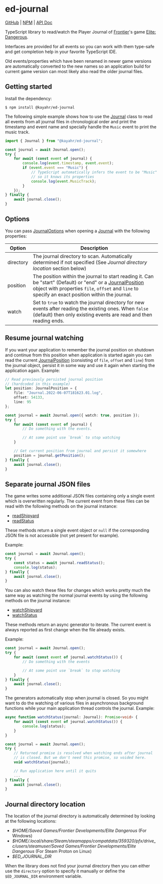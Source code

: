 ed-journal
==========

[GitHub] | [NPM] | [API Doc]

TypeScript library to read/watch the Player Journal of [Frontier]'s game [Elite: Dangerous].

Interfaces are provided for all events so you can work with them type-safe and get completion help in your favorite TypeScript IDE.

Old events/properties which have been renamed in newer game versions are automatically converted to the new names so an application build for current game version can most likely also read the older journal files.

Getting started
---------------

Install the dependency:

```shell
$ npm install @kayahr/ed-journal
```

The following simple example shows how to use the [Journal] class to read all events from all journal files in chronological order and print the timestamp and event name and specially handle the `Music` event to print the music track.

```typescript
import { Journal } from "@kayahr/ed-journal";

const journal = await Journal.open();
try {
    for await (const event of journal) {
        console.log(event.timestamp, event.event);
        if (event.event === "Music") {
            // TypeScript automatically infers the event to be "Music"
            // so it knows its properties
            console.log(event.MusicTrack);
        }
    });
} finally {
    await journal.close();
}
```

Options
-------

You can pass [JournalOptions] when opening a [Journal] with the following properties:

| Option      | Description
| ----------- | -------------------------------------------------------------------------------------------------------
| directory   | The journal directory to scan. Automatically determined if not specified (See *Journal directory location* section below)
| position    | The position within the journal to start reading it. Can be "start" (Default) or "end" or a [JournalPosition] object with properties `file`, `offset` and `line` to specify an exact position within the journal.
| watch       | Set to `true` to watch the journal directory for new events after reading the existing ones. When `false` (default) then only existing events are read and then reading ends.


Resume journal watching
-----------------------

If you want your application to remember the journal position on shutdown and continue from this position when application is started again you can read the current [JournalPosition] (consisting of `file`, `offset` and `line`) from the journal object, persist it in some way and use it again when starting the application again. Example:

```typescript
// Read previously persisted journal position
// (hardcoded in this example)
let position: JournalPosition = {
    file: "Journal.2022-06-07T181623.01.log",
    offset: 54133,
    line: 95
};

const journal = await Journal.open({ watch: true, position });
try {
    for await (const event of journal) {
        // Do something with the events.

        // At some point use `break` to stop watching
    }

    // Get current position from journal and persist it somewhere
    position = journal.getPosition();
} finally {
    await journal.close();
}
```

Separate journal JSON files
---------------------------

The game writes some additional JSON files containing only a single event which is overwritten regularly. The current event from these files can be read with the following methods on the journal instance:

* [readShipyard]
* [readStatus]

These methods return a single event object or `null` if the corresponding JSON file is not accessible (not yet present for example).

Example:

```typescript
const journal = await Journal.open();
try {
    const status = await journal.readStatus();
    console.log(status);
} finally {
    await journal.close();
}
```

You can also watch these files for changes which works pretty much the same way as watching the normal journal events by using the following methods on the journal instance:

* [watchShipyard]
* [watchStatus]

These methods return an async generator to iterate. The current event is always reported as first change when the file already exists.

Example:

```typescript
const journal = await Journal.open();
try {
    for await (const event of journal.watchStatus()) {
        // Do something with the events

        // At some point use `break` to stop watching
    }
} finally {
    await journal.close();
}
```

The generators automatically stop when journal is closed. So you might want to do the watching of various files in asynchronous background functions while your main application thread controls the journal. Example:

```typescript
async function watchStatus(journal: Journal): Promise<void> {
    for await (const event of journal.watchStatus()) {
        console.log(status);
    }
}

const journal = await Journal.open();
try {
    // Returned promise is resolved when watching ends after journal
    // is closed. But we don't need this promise, so voided here.
    void watchStatus(journal);

    // Run application here until it quits
    ...
} finally {
    await journal.close();
}
```

Journal directory location
--------------------------

The location of the journal directory is automatically determined by looking at the following locations:

* *$HOME/Saved Games/Frontier Developments/Elite Dangerous* (For Windows)
* *$HOME/.local/share/Steam/steamapps/compatdata/359320/pfx/drive_c/users/steamuser/Saved Games/Frontier Developments/Elite Dangerous* (For Steam Proton on Linux)
* *$ED_JOURNAL_DIR*

When the library does not find your journal directory then you can either use the `directory` option to specify it manually or define the `$ED_JOURNAL_DIR` environment variable.

[Frontier]: https://www.frontier.co.uk/
[Elite: Dangerous]: https://www.elitedangerous.com/
[API Doc]: https://kayahr.github.io/ed-journal/
[GitHub]: https://github.com/kayahr/ed-journal
[NPM]: https://www.npmjs.com/package/@kayahr/ed-journal
[Journal]: https://kayahr.github.io/ed-journal/classes/Journal.html
[JournalOptions]: https://kayahr.github.io/ed-journal/interfaces/JournalOptions.html
[JournalPosition]: https://kayahr.github.io/ed-journal/interfaces/JournalPosition.html
[readShipyard]: https://kayahr.github.io/ed-journal/classes/Journal.html#readShipyard
[watchShipyard]: https://kayahr.github.io/ed-journal/classes/Journal.html#watchShipyard
[readStatus]: https://kayahr.github.io/ed-journal/classes/Journal.html#readStatus
[watchStatus]: https://kayahr.github.io/ed-journal/classes/Journal.html#watchStatus
